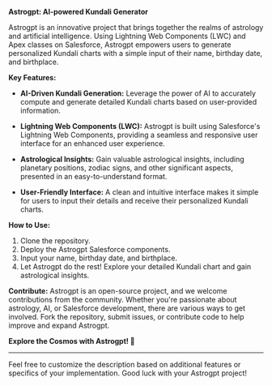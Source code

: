 **Astrogpt: AI-powered Kundali Generator**

Astrogpt is an innovative project that brings together the realms of astrology and artificial intelligence. Using Lightning Web Components (LWC) and Apex classes on Salesforce, Astrogpt empowers users to generate personalized Kundali charts with a simple input of their name, birthday date, and birthplace.

**Key Features:**
- **AI-Driven Kundali Generation:** Leverage the power of AI to accurately compute and generate detailed Kundali charts based on user-provided information.
  
- **Lightning Web Components (LWC):** Astrogpt is built using Salesforce's Lightning Web Components, providing a seamless and responsive user interface for an enhanced user experience.

- **Astrological Insights:** Gain valuable astrological insights, including planetary positions, zodiac signs, and other significant aspects, presented in an easy-to-understand format.

- **User-Friendly Interface:** A clean and intuitive interface makes it simple for users to input their details and receive their personalized Kundali charts.

**How to Use:**
1. Clone the repository.
2. Deploy the Astrogpt Salesforce components.
3. Input your name, birthday date, and birthplace.
4. Let Astrogpt do the rest! Explore your detailed Kundali chart and gain astrological insights.

**Contribute:**
Astrogpt is an open-source project, and we welcome contributions from the community. Whether you're passionate about astrology, AI, or Salesforce development, there are various ways to get involved. Fork the repository, submit issues, or contribute code to help improve and expand Astrogpt.

**Explore the Cosmos with Astrogpt! 🌌**

---

Feel free to customize the description based on additional features or specifics of your implementation. Good luck with your Astrogpt project!
